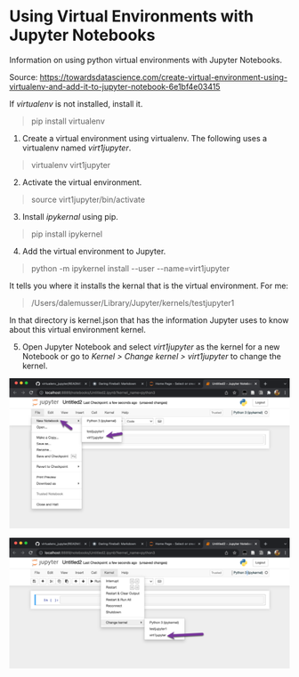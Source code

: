 # Using Virtual Environments with Jupyter Notebooks

Information on using python virtual environments with Jupyter Notebooks.

Source: <https://towardsdatascience.com/create-virtual-environment-using-virtualenv-and-add-it-to-jupyter-notebook-6e1bf4e03415>

If *virtualenv* is not installed, install it.

>pip install virtualenv

1. Create a virtual environment using virtualenv. The following uses a virtualenv named *virt1jupyter*.

> virtualenv virt1jupyter

2. Activate the virtual environment.

> source virt1jupyter/bin/activate

3. Install *ipykernal* using pip.

> pip install ipykernel

4. Add the virtual environment to Jupyter.

> python -m ipykernel install --user --name=virt1jupyter

It tells you where it installs the kernal that is the virtual environment. For me:

> /Users/dalemusser/Library/Jupyter/kernels/testjupyter1

In that directory is kernel.json that has the information Jupyter uses to know about this virtual environment kernel.

5. Open Jupyter Notebook and select *virt1jupyter* as the kernel for a new Notebook or go to *Kernel > Change kernel > virt1jupyter* to change the kernel.

![New Notebook Select Kernel](new_notebook_select_kernel.png)

![Change Kernel](change_kernel.png)



